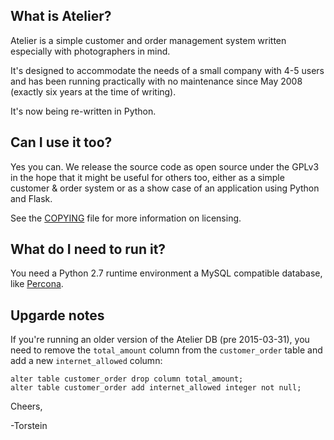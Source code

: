 ## What is Atelier?
Atelier is a simple customer and order management system written
especially with photographers in mind.

It's designed to accommodate the needs of a small company with 4-5
users and has been running practically with no maintenance since May
2008 (exactly six years at the time of writing).

It's now being re-written in Python.

## Can I use it too?

Yes you can. We release the source code as open source under the GPLv3
in the hope that it might be useful for others too, either as a simple
customer & order system or as a show case of an application using
Python and Flask.

See the [COPYING](COPYING) file for more information on licensing.

## What do I need to run it?

You need a Python 2.7 runtime environment a MySQL compatible database,
like [Percona](http://percona.com).

## Upgarde notes

If you're running an older version of the Atelier DB (pre 2015-03-31),
you need to remove the `total_amount` column from the `customer_order`
table and add a new `internet_allowed` column:

```
alter table customer_order drop column total_amount;
alter table customer_order add internet_allowed integer not null;
```



Cheers,

-Torstein
